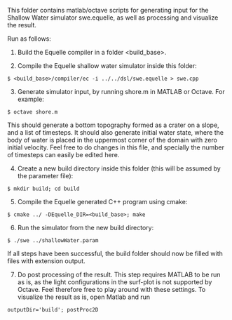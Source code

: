 This folder contains matlab/octave scripts for generating input for the Shallow Water simulator swe.equelle, as well as processing and visualize the result.

Run as follows:

1. Build the Equelle compiler in a folder <build_base>.

2. Compile the Equelle shallow water simulator inside this folder:

```$ <build_base>/compiler/ec -i ../../dsl/swe.equelle > swe.cpp```


3. Generate simulator input, by running shore.m in MATLAB or Octave. For example:

```$ octave shore.m```

This should generate a bottom topography formed as a crater on a slope, and a list of timesteps.
It should also generate initial water state, where the body of water is placed in the uppermost corner of the domain with zero initial velocity. Feel free to do changes in this file, and specially the number of timesteps can easily be edited here.

4. Create a new build directory inside this folder (this will be assumed by the parameter file):

```$ mkdir build; cd build```


5. Compile the Equelle generated C++ program using cmake:

```$ cmake ../ -DEquelle_DIR=<build_base>; make```


6. Run the simulator from the new build directory:

```$ ./swe ../shallowWater.param```

If all steps have been successful, the build folder should now be filled with files with extension output.

7. Do post processing of the result. This step requires MATLAB to be run as is, as the light configurations in the surf-plot is not supported by Octave. Feel therefore free to play around with these settings. To visualize the result as is, open Matlab and run 

```outputDir='build'; postProc2D```

